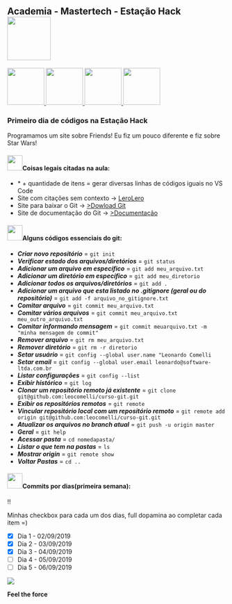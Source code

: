 <nav>
  <h1>Academia - Mastertech - Estação Hack  
    <img src="https://ftp.mastertech.com.br/Nginx-Fancyindex-Theme/Nginx-Fancyindex-Theme-light/estacao-logo.png"  width="100" /></h1>
</nav>
 <p>
  <a href = "https://git-scm.com/downloads">
  <img src="https://user-images.githubusercontent.com/48387196/64305796-e1989d80-cf66-11e9-943d-d1e229f2a209.png"  width="85" />
  </a>
  <a href = "https://lerolero.com/">
  <img src="https://user-images.githubusercontent.com/48387196/64306083-f0338480-cf67-11e9-8752-84eaa961135f.png"  width="85" />
  </a>
   </a>
  <a href = "https://git-scm.com/doc">
  <img src="https://user-images.githubusercontent.com/48387196/64306388-faa24e00-cf68-11e9-81af-bdeedde955bc.png"  width="85" />
  </a>
   </a>
  <a href = "http://rogerdudler.github.io/git-guide/index.pt_BR.html">
  <img src="https://user-images.githubusercontent.com/48387196/64306429-1b6aa380-cf69-11e9-9f98-1f9667f8bbce.png"  width="85" />
  </a>
 </p> 

<h3>Primeiro dia de códigos na Estação Hack </h3>
<p>Programamos um site sobre Friends! Eu fiz um pouco diferente e fiz sobre Star Wars!</p>

<h4><img src="https://media.giphy.com/media/dwDhATtza3TtS/source.gif"  width="35"  />Coisas legais citadas na aula:</h4>

<ul>
  <li> * + quantidade de itens = gerar diversas linhas de códigos iguais no VS Code </li>
  <li> Site com citações sem contexto ->  <a href="https://lerolero.com/" target="_blank">LeroLero</a>
  <li> Site para baixar o Git -> <a href="https://git-scm.com/downloads" target="_blank">>Dowload Git</a> </li>
  <li> Site de documentação do Git -> <a href="https://git-scm.com/doc"target="_blank">>Documentação</a> </li>
</ul>

<h4><img src="https://media.giphy.com/media/dwDhATtza3TtS/source.gif"  width="35"  />Alguns códigos essenciais do git:</h4>


 - **_Criar novo repositório_** = `git init`
 - **_Verificar estado dos arquivos/diretórios_** = `git status`
 - **_Adicionar um arquivo em específico_** = `git add meu_arquivo.txt`
 - **_Adicionar um diretório em específico_** = `git add meu_diretorio`
 - **_Adicionar todos os arquivos/diretórios_** = `git add . `
 - **_Adicionar um arquivo que esta listado no .gitignore (geral ou do repositório)_** = `git add -f arquivo_no_gitignore.txt `
 - **_Comitar arquivo_** = `git commit meu_arquivo.txt` 
 - **_Comitar vários arquivos_** = `git commit meu_arquivo.txt meu_outro_arquivo.txt `
 - **_Comitar informando mensagem_** = `git commit meuarquivo.txt -m "minha mensagem de commit"`
 - **_Remover arquivo_** = `git rm meu_arquivo.txt`
- **_Remover diretório_** = `git rm -r diretorio`
- **_Setar usuário_** = `git config --global user.name "Leonardo Comelli`
- **_Setar email_** = `git config --global user.email leonardo@software-ltda.com.br`
- **_Listar configurações_** = `git config --list`
- **_Exibir histórico_** = `git log`
- **_Clonar um repositório remoto já existente_** = `git clone git@github.com:leocomelli/curso-git.git`
- **_Exibir os repositórios remotos_** = `git remote`
- **_Vincular repositório local com um repositório remoto_** = `git remote add origin git@github.com:leocomelli/curso-git.git`
- **_Atualizar os arquivos no branch atual_** = `git push -u origin master`
- **_Geral_** = `git help`
- **_Acessar pasta_** = `cd nomedapasta/`
- **_Listar o que tem na pastas_** = `ls`
- **_Mostrar origin_** = `git remote show`
- **_Voltar Pastas_** = `cd ..`


<h4><img src="https://media.giphy.com/media/dwDhATtza3TtS/source.gif"  width="35"  />Commits por dias(primeira semana):</h4>!!

Minhas checkbox para cada um dos dias, full dopamina ao completar cada item =)
  
- [x] Dia 1 - 02/09/2019
- [x] Dia 2 - 03/09/2019
- [x] Dia 3 - 04/09/2019
- [ ] Dia 4 - 05/09/2019
- [ ] Dia 5 - 06/09/2019

<footer>
 
<img src="https://media.giphy.com/media/rHR8qP1mC5V3G/source.gif"/>
  
<b>Feel the force</b>
  

</footer>
